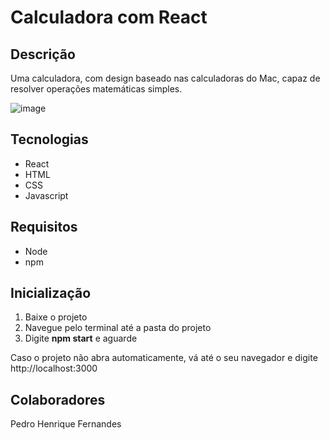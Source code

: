 # Calculadora com React


## Descrição
Uma calculadora, com design baseado nas calculadoras do Mac, capaz de resolver operações matemáticas simples.

![image](https://user-images.githubusercontent.com/101872181/210818328-86becada-138f-43f9-a935-da69acd3632f.png)

## Tecnologias
<ul>
<li>React</li>
<li>HTML</li>
<li>CSS</li>
<li>Javascript</li>
</ul>

## Requisitos
<ul>
 <li>Node</li>
 <li>npm</li>
</ul>
 
## Inicialização
<ol>
 <li>Baixe o projeto</li>
 <li>Navegue pelo terminal até a pasta do projeto</li>
 <li>Digite <strong>npm start</strong> e aguarde</li>
</ol>
Caso o projeto não abra automaticamente, vá até o seu navegador e digite http://localhost:3000

## Colaboradores
Pedro Henrique Fernandes
